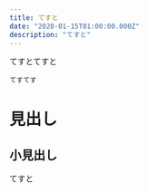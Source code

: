 ```yaml
---
title: てすと
date: "2020-01-15T01:00:00.000Z"
description: "てすと"
---
```


てすとてすと

    てすてす

# 見出し
## 小見出し
てすと
